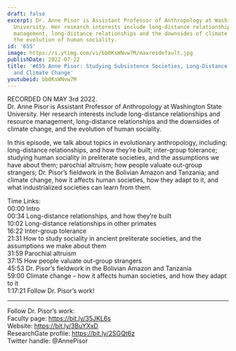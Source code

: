 ```yaml
---
draft: false
excerpt: Dr. Anne Pisor is Assistant Professor of Anthropology at Washington State
  University. Her research interests include long-distance relationships and resource
  management, long-distance relationships and the downsides of climate change, and
  the evolution of human sociality.
id: '655'
image: https://i.ytimg.com/vi/bb0KsWNvw7M/maxresdefault.jpg
publishDate: 2022-07-22
title: '#655 Anne Pisor: Studying Subsistence Societies, Long-Distance Relationships,
  and Climate Change'
youtubeid: bb0KsWNvw7M
---
```

<div class="timelinks">

RECORDED ON MAY 3rd 2022.  
Dr. Anne Pisor is Assistant Professor of Anthropology at Washington State University. Her research interests include long-distance relationships and resource management, long-distance relationships and the downsides of climate change, and the evolution of human sociality.

In this episode, we talk about topics in evolutionary anthropology, including: long-distance relationships, and how they’re built; inter-group tolerance; studying human sociality in preliterate societies, and the assumptions we have about them; parochial altruism; how people valuate out-group strangers; Dr. Pisor’s fieldwork in the Bolivian Amazon and Tanzania; and climate change, how it affects human societies, how they adapt to it, and what industrialized societies can learn from them.

Time Links:  
<time>00:00</time> Intro  
<time>00:34</time> Long-distance relationships, and how they’re built  
<time>10:02</time> Long-distance relationships in other primates  
<time>16:22</time> Inter-group tolerance  
<time>21:31</time> How to study sociality in ancient preliterate societies, and the assumptions we make about them  
<time>31:59</time> Parochial altruism  
<time>37:15</time> How people valuate out-group strangers  
<time>45:53</time> Dr. Pisor’s fieldwork in the Bolivian Amazon and Tanzania  
<time>59:00</time> Climate change – how it affects human societies, and how they adapt to it  
<time>1:17:21</time> Follow Dr. Pisor’s work!

---

Follow Dr. Pisor’s work:  
Faculty page: https://bit.ly/35JKL6s  
Website: https://bit.ly/3BuYXxD  
ResearchGate profile: https://bit.ly/2SGQt6z  
Twitter handle: @AnnePisor
</div>

